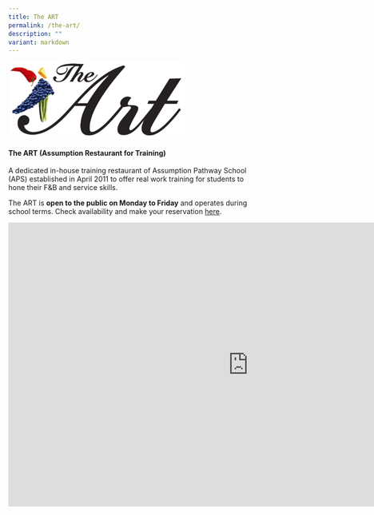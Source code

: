 ```yaml
---
title: The ART
permalink: /the-art/
description: ""
variant: markdown
---
```

<img src="/images/ART/The%20ART%20Logo.png" style="width:70%" align="left">

<br clear="left">

#### The ART (Assumption Restaurant for Training)
A dedicated in-house training restaurant of Assumption Pathway School (APS) established in April 2011 to offer real work training for students to hone their F&amp;B and service skills.

The ART is **open to the public on Monday to Friday** and operates during school terms. Check availability and make your reservation [here](https://book.chope.co/booking?rid=theart2210sg&amp;source=rest_theart).

<iframe allowfullscreen="true" height="569" width="960" frameborder="0" src="https://docs.google.com/presentation/d/e/2PACX-1vQDSEw9d9jyRn-y0mGm0qMbizgw7mN-t_BIkpSv8xpIkdd9MdwTQoWqo-FVxw-IKfRJi770BjvOgEda/embed?start=true&amp;loop=false&amp;delayms=3000"></iframe>
